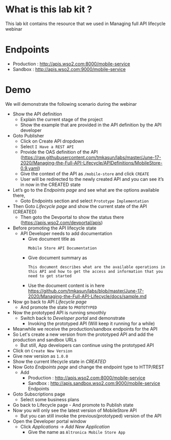 # What is this lab kit ?

This lab kit contains the resource that we used in Managing full API lifecycle webinar

# Endpoints

- Production : http://apis.wso2.com:8000/mobile-service
- Sandbox : http://apis.wso2.com:9000/mobile-service

# Demo

We will demonstrate the following scenario during the webinar

- Show the API definition
    - Explain the current stage of the project
    - Show the example that are provided in the API definition by the API developer
- Goto Publisher
    - Click on Create API dropdown
    - Select `I Have a REST API`
    - Provide the OAS definition of the API (https://raw.githubusercontent.com/tmkasun/labs/master/June-17-2020/Managing-the-Full-API-Lifecycle/APIDefinitions/MobileStore-0.9.yaml)
    - Give the context of the API as `/mobile-store` and click `CREATE`
    - User will be redirected to the newly created API and you can see it’s in now in the CREATED state
- Let’s go to the *Endpoints page* and see what are the options available there,  
    - Goto Endpoints section and select `Prototype Implementation`
- Then Goto *Lifecycle page* and show the current state of the API (CREATED)
    - Then goto the Devportal to show the status there (https://apis.wso2.com/devportal/apis)
- Before promoting the API lifecycle state
    - API Developer needs to add documentation
        - Give document title as
            ```
            Mobile Store API Documentation
            ```
        - Give document summary as
            ```
            This document describes what are the available operations in this API and how to get the access and information that you need to get started
            ```
        - Use the document content is in here https://github.com/tmkasun/labs/blob/master/June-17-2020/Managing-the-Full-API-Lifecycle/docs/sample.md
- Now go back to API *Lifecycle page* 
    - And promote the state to `PROTOTYPED`
- Now the prototyped API is running smoothly
    - Switch back to *Developer portal* and demonstrate
        - Invoking the prototyped API (Will keep it running for a while)
- Meanwhile we receive the production/sandbox endpoints for the API
- So Let's create a new version from the prototyped API and add the production and sandbox URLs
    - But still, App developers can continue using the prototyped API
- Click on `Create New Version`
- Give new version as `1.0.0`
- Show the current lifecycle state in *CREATED*
- Now Goto *Endpoints page* and change the endpoint type to HTTP/REST
    - Add 
        - Production : http://apis.wso2.com:8000/mobile-service
        - Sandbox : http://apis.sandbox.wso2.com:9000/mobile-service
            Endpoints
- Goto Subscriptions page
    - Select some business plans
- Go back to Lifecycle page
        - And promote to Publish state
- Now you will only see the latest version of MobileStore API
    - But you can still invoke the previous(prototyped) version of the API
- Open the Developer portal window
    - Click *Applications* -> *Add New Application*
        - Give the name as `Altronica Mobile Store App`
